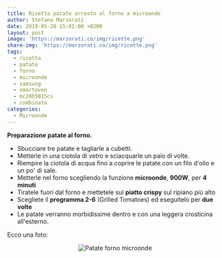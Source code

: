 ```yaml
---
title: Ricetta patate arrosto al forno a microonde
author: Stefano Marzorati
date: 2019-05-20 15:01:00 +0200
layout: post
image: 'https://marzorati.co/img/ricette.png'
share-img: 'https://marzorati.co/img/ricette.png'
tags:
  - ricetta
  - patate
  - forno
  - microonde
  - samsung
  - smartoven
  - mc28h5015cs
  - combinato
categories:
  - Microonde
---
```

**Preparazione patate al forno.**   

* Sbucciare tre patate e tagliarle a cubetti.
* Metterle in una ciotola di vetro e sciacquarle un paio di volte.
* Riempire la ciotola di acqua fino a coprire le patate con un filo d'olio e un po' di sale.
* Metterle nel forno scegliendo la funzione **microonde**, **900W**, per **4 minuti**   
* Tiratele fuori dal forno e mettetele sul **piatto crispy** sul ripiano più alto   
* Scegliete il **programma 2-6** (Grilled Tomatoes) ed eseguitelo per **due volte**
* Le patate verranno morbidissime dentro e con una leggera crosticina all'esterno.

Ecco una foto:   

<center><img src="https://live.staticflickr.com/65535/47889612161_60cfe31f93_b.jpg" alt="Patate forno microonde"></center>


